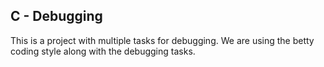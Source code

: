 ## C - Debugging
This is a project with multiple tasks for debugging.
We are using the betty coding style along with the debugging tasks.

